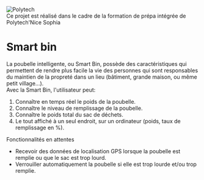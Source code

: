 ![Polytech](http://www.polytechnice.fr/jahia/jsp/jahia/templates/inc/img/polytech_nice-sophia.png)<br>
Ce projet est réalisé dans le cadre de la formation de prépa intégrée de Polytech'Nice Sophia

<h1> Smart bin </h1>
  
La poubelle intelligente, ou Smart Bin, possède des caractéristiques qui permettent de rendre plus facile la vie des personnes qui sont responsables du maintien de la propreté dans un lieu (bâtiment, grande maison, ou même petit village...).   
Avec la Smart Bin, l'utilisateur peut:
1. Connaître en temps réel le poids de la poubelle.
2. Connaître le niveau de remplissage de la poubelle.
3. Connaître le poids total du sac de déchets.
4. Le tout affiché à un seul endroit, sur un ordinateur (poids, taux de remplissage en %). 


Fonctionnalités en attentes
 - Recevoir des données de localisation GPS lorsque la poubelle est remplie ou que le sac est trop lourd.
 - Verrouiller automatiquement la poubelle si elle est trop lourde et/ou trop remplie.
